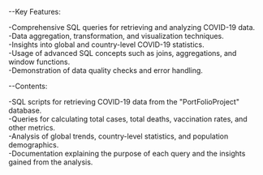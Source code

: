 --Key Features:

-Comprehensive SQL queries for retrieving and analyzing COVID-19 data.<br>
-Data aggregation, transformation, and visualization techniques.<br>
-Insights into global and country-level COVID-19 statistics.<br>
-Usage of advanced SQL concepts such as joins, aggregations, and window functions.<br>
-Demonstration of data quality checks and error handling.<br>


--Contents:

-SQL scripts for retrieving COVID-19 data from the "PortFolioProject" database.<br>
-Queries for calculating total cases, total deaths, vaccination rates, and other metrics.<br>
-Analysis of global trends, country-level statistics, and population demographics.<br>
-Documentation explaining the purpose of each query and the insights gained from the analysis.<br>


